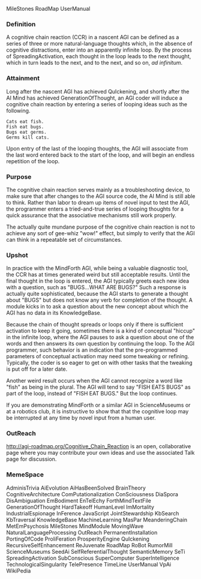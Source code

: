 MileStones RoadMap UserManual


### Definition ###

A cognitive chain reaction (CCR) in a nascent AGI can be
defined as a series of three or more natural-language
thoughts which, in the absence of cognitive distractions,
enter into an apparently infinite loop. By the process of
SpreadingActivation, each thought in the loop leads to the
next thought, which in turn leads to the next, and to the
next, and so on, _ad infinitum_.

### Attainment ###

Long after the nascent AGI has achieved QuIckening,
and shortly after the AI Mind has achieved
GenerationOfThought, an AGI coder will induce a cognitive
chain reaction by entering a series of looping ideas such
as the following.

```
Cats eat fish. 
Fish eat bugs. 
Bugs eat germs. 
Germs kill cats. 
```

Upon entry of the last of the looping thoughts, the AGI
will associate from the last word entered back to the start
of the loop, and will begin an endless repetition of the
loop.

### Purpose ###

The cognitive chain reaction serves mainly as a
troubleshooting device, to make sure that after changes to
the AGI source code, the AI Mind is still able to think.
Rather than labor to dream up items of novel input to test
the AGI, the programmer enters a tried-and-true series of
looping thoughts for a quick assurance that the associative
mechanisms still work properly.

The actually quite mundane purpose of the cognitive chain
reaction is not to achieve any sort of gee-whiz "wow!"
effect, but simply to verify that the AGI can think in a
repeatable set of circumstances.

### Upshot ###

In practice with the MindForth AGI, while being a valuable
diagnostic tool, the CCR has at times generated weird but
still acceptable results. Until the final thought in the
loop is entered, the AGI typically greets each new idea
with a question, such as "BUGS...WHAT ARE BUGS?"
Such a response is actually quite sophisticated, because
the AGI starts to generate a thought about "BUGS"
but does not know any verb for completion of the thought.
A module kicks in to ask a question about the new concept
about which the AGI has no data in its KnowledgeBase.

Because the chain of thought spreads or loops only if there
is sufficient activation to keep it going, sometimes there
is a kind of conceptual "hiccup" in the infinite loop,
where the AGI pauses to ask a question about one of the
words and then answers its own question by continuing the
loop. To the AGI programmer, such behavior is an indication
that the pre-programmed parameters of conceptual activation
may need some tweaking or refining. Typically, the coder
is so eager to get on with other tasks that the tweaking
is put off for a later date.

Another weird result occurs when the AGI cannot recognize
a word like "fish" as being in the plural. The AGI will
tend to say "FISH EATS BUGS" as part of the loop,
instead of "FISH EAT BUGS." But the loop continues.

If you are demonstrating MindForth or a similar AGI in
ScienceMuseums or at a robotics club, it is instructive to
show that that the cognitive loop may be interrupted at
any time by novel input from a human user.

### OutReach ###

http://agi-roadmap.org/Cognitive_Chain_Reaction is an
open, collaborative page where you may contribute your own
ideas and use the associated Talk page for discussion.

### MemeSpace ###

AdminisTrivia AiEvolution AiHasBeenSolved BrainTheory CognitiveArchitecture ComPutationalization ConSciousness DiaSpora DisAmbiguation EmBodiment EnTelEchy ForthMindTextFile GenerationOfThought HardTakeoff HumanLevel ImMortality IndustrialEspionage InFerence JavaScript JointStewardship KbSearch KbTraversal KnowledgeBase MachineLearning MasPar MeanderingChain MetEmPsychosis MileStones MindModule MovingWave NaturalLanguageProcessing OutReach PermanentInstallation PortingOfCode ProliFeration ProsperityEngine QuIckening RecursiveSelfEnhancement ReJuvenate RoadMap RoBot RumorMill ScienceMuseums SeedAi SelfReferentialThought SemanticMemory SeTi SpreadingActivation SubConscious SuperComputer SuperIntelligence TechnologicalSingularity TelePresence TimeLine UserManual VpAi WikiPedia